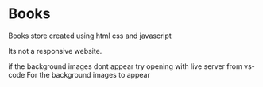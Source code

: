 # Books
Books store created using html css and javascript

Its not a responsive website.

if the background images dont appear try opening with live server from vs-code For the background images to appear 

